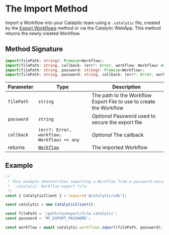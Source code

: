 # The Import Method

Import a Workflow into your Catalytic team using a `.catalytic` file, created by the [Export Workflows](doc:export-workflows-node) method or via the Catalytic WebApp. This method returns the newly created Workflow.

## Method Signature

```typescript
import(filePath: string): Promise<Workflow>;
import(filePath: string, callback: (err?: Error, workflow: Workflow) => any): void;
import(filePath: string, password: string): Promise<Workflow>;
import(filePath: string, password: string, callback: (err?: Error, workflow: Workflow) => any): void;
```

| Parameter  | Type                                        | Description                                                        |
| ---------- | ------------------------------------------- | ------------------------------------------------------------------ |
| `filePath` | `string`                                    | The path to the Workflow Export File to use to create the Workflow |
| `password` | `string`                                    | _Optional_ Password used to secure the export file                 |
| `callback` | `(err?: Error, workflow: Workflow) => any`  | _Optional_ The callback                                            |
| _returns_  | [`Workflow`](doc:the-workflows-entity-node) | The imported Workflow                                              |

## Example

```js
/*
 * This example demonstrates importing a Workflow from a password-secured
 * `.catalytic` Workflow export file.
 */
const { CatalyticClient } = require('@catalytic/sdk');

const catalytic = new CatalyticClient();

const filePath = '/path/to/export/file.catalytic';
const password = 'MY_EXPORT_PASSWORD';

const workflow = await catalytic.workflows.import(filePath, password);
```
